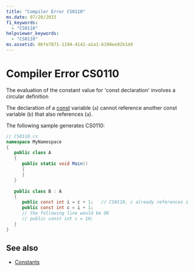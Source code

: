 ```yaml
---
title: "Compiler Error CS0110"
ms.date: 07/20/2015
f1_keywords: 
  - "CS0110"
helpviewer_keywords: 
  - "CS0110"
ms.assetid: 0bfe7071-1194-4142-a1a1-6190ee92b1d4
---
```

# Compiler Error CS0110
The evaluation of the constant value for 'const declaration' involves a circular definition  
  
 The declaration of a [const](../language-reference/keywords/const.md) variable (`a`) cannot reference another const variable (`b`) that also references (`a`).  
  
 The following sample generates CS0110:  
  
```csharp  
// CS0110.cs  
namespace MyNamespace  
{  
   public class A  
   {  
      public static void Main()  
      {  
      }  
   }  
  
   public class B : A  
   {  
      public const int i = c + 1;   // CS0110, c already references i  
      public const int c = i + 1;  
      // the following line would be OK  
      // public const int c = 10;  
   }  
}  
```  
  
## See also

- [Constants](../programming-guide/classes-and-structs/constants.md)
